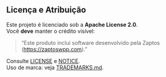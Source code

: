 ## Licença e Atribuição

Este projeto é licenciado sob a **Apache License 2.0**.  
Você **deve** manter o crédito visível:

> “Este produto inclui software desenvolvido pela Zaptos (https://zaptoswpp.com).”

Consulte [LICENSE](./LICENSE) e [NOTICE](./NOTICE).  
Uso de marca: veja [TRADEMARKS.md](./TRADEMARKS.md).
